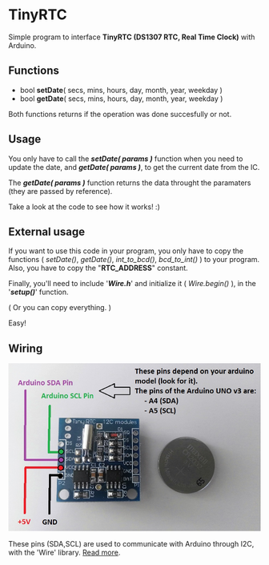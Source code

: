 # TinyRTC

Simple program to interface __TinyRTC (DS1307 RTC, Real Time Clock)__ with Arduino.

## Functions
  - bool __setDate__( secs, mins, hours, day, month, year, weekday )
  - bool __getDate__( secs, mins, hours, day, month, year, weekday )
 
 Both functions returns if the operation was done succesfully or not.

## Usage
  You only have to call the *__setDate( params )__* function when you need to update the date,
  and *__getDate( params )__*, to get the current date from the IC.
  
  The *__getDate( params )__* function returns the data throught the paramaters (they are passed by reference).

  Take a look at the code to see how it works! :)

## External usage
  If you want to use this code in your program, you only have to copy the functions ( *setDate()*, *getDate()*,
  *int_to_bcd()*, *bcd_to_int()* ) to your program. Also, you have to copy the "__RTC_ADDRESS__" constant.
  
  Finally, you'll need to include '*__Wire.h__*' and initialize it ( *Wire.begin()* ), in the '*__setup()__*' function.
  
  ( Or you can copy everything. )
  
  Easy!

## Wiring

![TinyRTC Wiring](https://github.com/pirobtumen/TinyRTC/blob/master/img/TinyRTC_Wiring.jpg?raw=true)

These pins (SDA,SCL) are used to communicate with Arduino through I2C, with the 'Wire' library. [Read more](https://www.arduino.cc/en/Reference/Wire).
